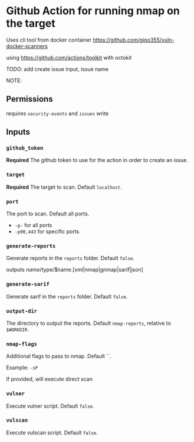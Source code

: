 # Github Action for running nmap on the target

Uses cli tool from docker container <https://github.com/gipo355/vuln-docker-scanners>

using <https://github.com/actions/toolkit> with octokit

TODO:
add create issue input, issue name

NOTE:

## Permissions

requires `security-events` and `issues` write

## Inputs

### `github_token`

**Required** The github token to use for the action in order to create an issue.

### `target`

**Required** The target to scan. Default `localhost`.

### `port`

The port to scan. Default all ports.

- `-p-` for all ports
- `-p90,443` for specific ports

### `generate-reports`

Generate reports in the `reports` folder. Default `false`.

outputs $name/$type/$name.[xml|nmap|gnmap|sarif|json]

### `generate-sarif`

Generate sarif in the `reports` folder. Default `false`.

### `output-dir`

The directory to output the reports. Default `nmap-reports`, relative to `$WORKDIR`.

### `nmap-flags`

Additional flags to pass to nmap. Default ``.

Example: `-sP`

If provided, will execute direct scan

### `vulner`

Execute vulner script. Default `false`.

### `vulscan`

Execute vulscan script. Default `false`.
